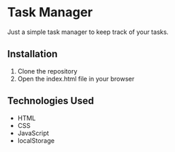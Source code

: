 # Task Manager

Just a simple task manager to keep track of your tasks.

## Installation

1. Clone the repository
2. Open the index.html file in your browser

## Technologies Used

- HTML
- CSS
- JavaScript
- localStorage
